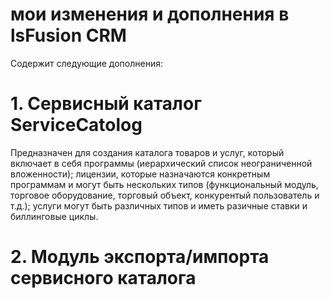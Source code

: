 # мои изменения и дополнения в lsFusion CRM
Содержит следующие дополнения:
# 1. Сервисный каталог ServiceCatolog
Предназначен для создания каталога товаров и услуг, который включает в себя программы (иерархический список неограниченной вложенности); лицензии, которые назначаются конкретным программам и могут быть нескольких типов (функциональный модуль, торговое оборудование, торговый объект, конкурентый пользователь и т.д.); услуги могут быть различных типов и иметь разичные ставки и биллинговые циклы.
# 2. Модуль экспорта/импорта сервисного каталога
